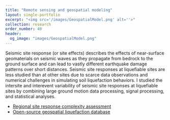 ```yaml
---
title: "Remote sensing and geospatial modeling"
layout: single-portfolio
excerpt: "<img src='/images/GeospatialModel.png' alt=''>"
collection: research
order_number: 40
header: 
  og_image: "images/GeospatialModel.png"
---
```


Seismic site response (or site effects) describes the effects of near-surface geomaterials on seismic waves as they propagate from bedrock to the ground surface and can lead to vastly different earthquake damage patterns over short distances. Seismic site responses at liquefiable sites are less studied than at other sites due to scarce data observations and numerical challenges in simulating soil liquefaction behaviors. I studied the intersite and interevent variability  of seismic site responses at liquefiable sites by combining large ground motion data processing, signal processing, and statistical analyses.

* [Regional site response complexity assessment](/posts/2022-04-25-sr-geo-taxonomy)
* [Open-source geospatial liquefaction database](/posts/2022-08-01-liq-OpenLIQ)

